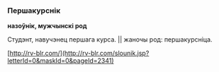 ### Першакурснік
**назоўнік, мужчынскі род**

Студэнт, навучэнец першага курса. || жаночы род: першакурсніца.

<a rel="author">[http://rv-blr.com/](http://rv-blr.com/slounik.jsp?letterId=0&maskId=0&pageId=2341)</a>
